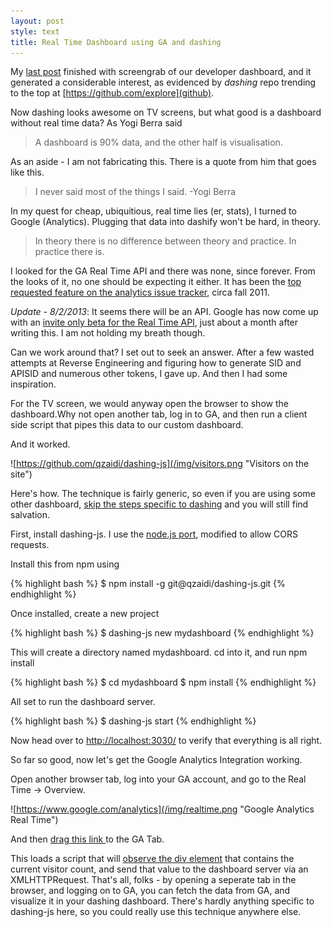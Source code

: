 ```yaml
---
layout: post
style: text
title: Real Time Dashboard using GA and dashing
---
```


My [last post](http://qzaidi.github.io/2013/06/21/autoscaling-with-aws/) finished with screengrab of our developer dashboard, and it generated a considerable interest, as evidenced by *dashing* repo trending to the top at [https://github.com/explore](github). 

Now dashing looks awesome on TV screens, but what good is a dashboard without real time data? As Yogi Berra said

> A dashboard is 90% data, and the other half is visualisation.

As an aside - I am not fabricating this. There is a quote from him that goes like this.

> I never said most of the things I said. -Yogi Berra

In my quest for cheap, ubiquitious, real time lies (er, stats), I turned to Google (Analytics). Plugging that data into dashify won't be hard, in theory.

> In theory there is no difference between theory and practice. In practice there is. 

I looked for the GA Real Time API and there was none, since forever. From the looks of it, no one should be expecting it either. It has been the [top requested feature on the analytics issue tracker](https://code.google.com/p/analytics-issues/issues/detail?id=154), circa fall 2011.

*Update - 8/2/2013*: It seems there will be an API. Google has now come up with an [invite only beta for the Real Time API](http://analytics.blogspot.co.uk/2013/08/google-analytics-launches-real-time-api.html), just about a month after writing this. I am not holding my breath though.

Can we work around that? I set out to seek an answer. After a few wasted attempts at Reverse Engineering and figuring how to generate SID and APISID and numerous other tokens, I gave up. And then I had some inspiration.

For the TV screen, we would anyway open the browser to show the dashboard.Why not open another tab, log in to GA, and then run a client side script that pipes this data to our custom dashboard. 

And it worked.

![https://github.com/qzaidi/dashing-js](/img/visitors.png "Visitors on the site")

Here's how. The technique is fairly generic, so even if you are using some other dashboard, [skip the steps specific to dashing](#galink) and you will still find salvation.

First, install dashing-js.  I use the [node.js port](https://github.com/qzaidi/dashing-js), modified to allow CORS requests. 

Install this from npm using

{% highlight bash %}
$ npm install -g git@qzaidi/dashing-js.git
{% endhighlight %}

Once installed, create a new project

{% highlight bash %}
$ dashing-js new mydashboard
{% endhighlight %}

This will create a directory named mydashboard. cd into it, and run npm install

{% highlight bash %}
$ cd mydashboard
$ npm install
{% endhighlight %}

All set to run the dashboard server. 

{% highlight bash %}
$ dashing-js start
{% endhighlight %}

Now head over to [http://localhost:3030/](http://localhost:3030/) to verify that everything is all right.

<a id='galink'>So far so good,  now let's get the Google Analytics Integration working.</a>

Open another browser tab, log into your GA account, and go to the Real Time -> Overview.

![https://www.google.com/analytics](/img/realtime.png "Google Analytics Real Time")

And then <a href="javascript: (function() { var script = document.createElement('script'); script.async = true; script.src = 'https://gist.github.com/qzaidi/6a15df8f3c2e5e61b8b0/raw/03d3b2f0915cfe05227e48a55354d45a2a086a62/galink'; document.getElementsByTagName('head')[0].appendChild(script)}())"> drag this link </a> to the GA Tab. 

This loads a script that will [observe the div element](https://developer.mozilla.org/en-US/docs/Web/API/MutationObserver) that contains the current visitor count, and send that value to the dashboard server via an XMLHTTPRequest. That's all, folks - by opening a seperate tab in the browser, and logging on to GA, you can fetch the data from GA, and visualize it in your dashing dashboard. There's hardly anything specific to dashing-js here, so you could really use this technique anywhere else.

<script type="text/javascript" src="https://gist.github.com/qzaidi/6a15df8f3c2e5e61b8b0.js">
</script>

